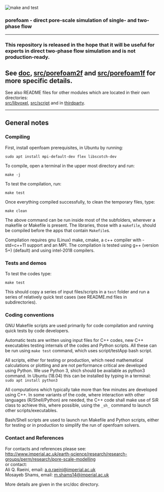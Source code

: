 ![make and test](https://github.com/aliraeini/porefoam/workflows/make%20and%20test/badge.svg?branch=master)

### porefoam - direct pore-scale simulation of single- and two-phase flow  

 ----------------------------------------------------------------    
 
### This repository is released in the hope that it will be useful for experts in direct two-phase flow simulation and is not production-ready. 

## See  [doc](doc), [src/porefoam2f](src/porefoam2f) and [src/porefoam1f](src/porefoam1f) for more specific details.

See also README files for other modules which are located in their own directories:    
[src/libvoxel](src/libvoxel), [src/script](src/script) and in [thirdparty](thirdparty).
 


 ----------------------------------------------------------------

## General notes

### Compiling


First, install openfoam prerequisites, in Ubuntu by running:     

 `sudo apt install mpi-default-dev flex libscotch-dev`

To compile, open a terminal in the upper most directory and run:    

 `make -j`

To test the compilation, run:    

 `make test`

Once everything compiled successfully, to clean the temporary files, type:

 `make clean`

The above command can be run inside most of the subfolders, wherever a 
makefile or Makefile is present.  The libraries, those with a `makefile`,
should be compiled before the apps that contain `Makefile`s.

Compilation requires gnu (Linux) make, cmake, a c++ compiler with -std=c++11
support and an MPI. The compilation is tested using g++ (version 5+) (default)
and using intel-2018 compilers.


### Tests and demos
To test the codes type:

 `make test`

This should copy a series of input files/scripts in a `test` folder and 
run a series of relatively quick test cases (see README.md files in 
subdirectories).  

### Coding conventions

GNU Makefile scripts are used primarily for code compilation and 
running quick tests by code developers.

Automatic tests are written using input files for C++ codes, new C++ 
executables testing internals of the codes and Python scripts. All 
these can be run using `make test` command, which uses 
script/testApp bash script.

All scripts, either for testing or production, which need mathematical 
calculations or plotting and are not performance critical are developed 
using Python. We use Python 3, shich should be available as python3 command.
In Ubuntu (18.04) this can be installed by typing in a terminal:    
 `sudo apt install python3`

All computations which typically take more than few minutes are 
developed using C++.  In some variants of the code, where interaction 
with other languages (R/Shell/Python) are needed, the C++ code shall 
make use of SiR class to achieve this, where possible, using the `_sh_` 
command to launch other scripts/executables.


Bash/Shell scripts are used to launch run Makefile and Python scripts, 
either for testing or in production to simplify the run of openfoam 
solvers.  



### Contact and References ###

For contacts and references please see:    
http://www.imperial.ac.uk/earth-science/research/research-groups/perm/research/pore-scale-modelling    
or contact:    
 Ali Q. Raeini, email: a.q.raeini@imperial.ac.uk     
 Mosayeb Shams, email: m.shams14@imperial.ac.uk     

More details are given in the src/doc directory.

